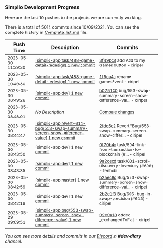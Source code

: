 
### Simplio Development Progress

Here are the last 10 pushes to the projects we are currently working.

There is a total of 5014 commits since 10/09/2021. You can see the complete history in
 [Complete_list.md](Complete_list.md) file.

| Push Time | Description | Commits |
| --- | --- | --- |
| <sub>2023-05-30 11:39:30</sub> | <sub>[[simplio-app:task/488\-game\-detail\-redesign] 1 new commit](https://github.com/SimplioOfficial/simplio-app/commit/3f49bc8a564ee9681955227b376f603a243f9c87)</sub> | <sub>[3f49bc8](https://github.com/SimplioOfficial/simplio-app/commit/3f49bc8a564ee9681955227b376f603a243f9c87) add Add to my Games button - ciripel</sub> |
| <sub>2023-05-30 10:49:30</sub> | <sub>[[simplio-app:task/488\-game\-detail\-redesign] 1 new commit](https://github.com/SimplioOfficial/simplio-app/commit/1f5ca4c19277e6aea476ed0cd6685f1cef9da2cd)</sub> | <sub>[1f5ca4c](https://github.com/SimplioOfficial/simplio-app/commit/1f5ca4c19277e6aea476ed0cd6685f1cef9da2cd) rename gamesEvent - ciripel</sub> |
| <sub>2023-05-30 08:49:26</sub> | <sub>[[simplio-app:dev] 1 new commit](https://github.com/SimplioOfficial/simplio-app/commit/b0751308a7d3f8b640c67ec8d3755681297bc051)</sub> | <sub>[b075130](https://github.com/SimplioOfficial/simplio-app/commit/b0751308a7d3f8b640c67ec8d3755681297bc051) bug/553-swap-summary-screen-show-difference-val... - ciripel</sub> |
| <sub>2023-05-30 08:48:01</sub> | <sub>_No Description_</sub> | <sub>[Compare changes](https://github.com/SimplioOfficial/simplio-app/compare/b2aec8c71401...4f8d0dd46031)</sub> |
| <sub>2023-05-30 08:44:47</sub> | <sub>[[simplio-app:revert\-614\-bug/553\-swap\-summary\-screen\-show\-diference\-value] 1 new commit](https://github.com/SimplioOfficial/simplio-app/commit/2fdc5e28b4bbd9d6b9d5a4a70ceadbaaa3b360c8)</sub> | <sub>[2fdc5e2](https://github.com/SimplioOfficial/simplio-app/commit/2fdc5e28b4bbd9d6b9d5a4a70ceadbaaa3b360c8) Revert "Bug/553-swap-summary-screen-show-differ... - ciripel</sub> |
| <sub>2023-05-30 08:43:50</sub> | <sub>[[simplio-app:dev] 1 new commit](https://github.com/SimplioOfficial/simplio-app/commit/0f70b4c487f14221e95b8dfd9fdda9d72070c4c1)</sub> | <sub>[0f70b4c](https://github.com/SimplioOfficial/simplio-app/commit/0f70b4c487f14221e95b8dfd9fdda9d72070c4c1) task/504-link-from-transaction-to-blockchain (#... - ciripel</sub> |
| <sub>2023-05-30 08:43:35</sub> | <sub>[[simplio-app:dev] 1 new commit](https://github.com/SimplioOfficial/simplio-app/commit/9a2cecda534c0340927555f324957a4615ef2e73)</sub> | <sub>[9a2cecd](https://github.com/SimplioOfficial/simplio-app/commit/9a2cecda534c0340927555f324957a4615ef2e73) task/601-scroll-discovery-inventory (#609) - tenhobi</sub> |
| <sub>2023-05-30 08:42:59</sub> | <sub>[[simplio-app:master] 1 new commit](https://github.com/SimplioOfficial/simplio-app/commit/b2aec8c71401e5a776b27ee5f1bd894cefc0df53)</sub> | <sub>[b2aec8c](https://github.com/SimplioOfficial/simplio-app/commit/b2aec8c71401e5a776b27ee5f1bd894cefc0df53) Bug/553-swap-summary-screen-show-difference-val... - ciripel</sub> |
| <sub>2023-05-30 08:42:19</sub> | <sub>[[simplio-app:dev] 1 new commit](https://github.com/SimplioOfficial/simplio-app/commit/2b2e1f37368e51673f6c8b079c0519837598c748)</sub> | <sub>[2b2e1f3](https://github.com/SimplioOfficial/simplio-app/commit/2b2e1f37368e51673f6c8b079c0519837598c748) Bug/606-bug-in-swap-precision (#613) - ciripel</sub> |
| <sub>2023-05-29 09:09:51</sub> | <sub>[[simplio-app:bug/553\-swap\-summary\-screen\-show\-diference\-value] 1 new commit](https://github.com/SimplioOfficial/simplio-app/commit/92e9a185a6897f405d5b71b4ae52126fbd1c27af)</sub> | <sub>[92e9a18](https://github.com/SimplioOfficial/simplio-app/commit/92e9a185a6897f405d5b71b4ae52126fbd1c27af) added _exchangedToFiat - ciripel</sub> |

_You can see more details and commits in our [Discord](https://discord.gg/aKhjuwZmdP) in **#dev-diary** channel._
